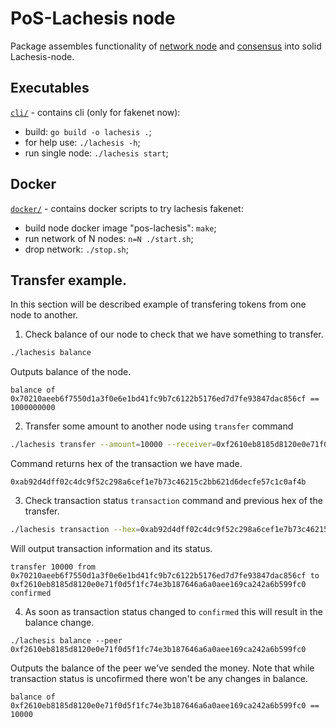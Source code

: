 # PoS-Lachesis node

Package assembles functionality of [network node](../posnode/) and [consensus](../posposet/) into solid Lachesis-node.

## Executables

[`cli/`](./cli/) - contains cli (only for fakenet now):

  - build: `go build -o lachesis .`;
  - for help use: `./lachesis -h`;
  - run single node: `./lachesis start`;

## Docker

[`docker/`](./docker/) - contains docker scripts to try lachesis fakenet:

  - build node docker image "pos-lachesis": `make`;
  - run network of N nodes: `n=N ./start.sh`;
  - drop network: `./stop.sh`;

## Transfer example.

In this section will be described example of transfering tokens from one node to another.

1. Check balance of our node to check that we have something to transfer.

```sh
./lachesis balance
```

Outputs balance of the node.

```
balance of 0x70210aeeb6f7550d1a3f0e6e1bd41fc9b7c6122b5176ed7d7fe93847dac856cf == 1000000000
```

2. Transfer some amount to another node using `transfer` command

```sh
./lachesis transfer --amount=10000 --receiver=0xf2610eb8185d8120e0e71f0d5f1fc74e3b187646a6a0aee169ca242a6b599fc0
```

Command returns hex of the transaction we have made.

```
0xab92d4dff02c4dc9f52c298a6cef1e7b73c46215c2bb621d6decfe57c1c0af4b
```

3. Check transaction status `transaction` command and previous hex of the transfer.

```sh
./lachesis transaction --hex=0xab92d4dff02c4dc9f52c298a6cef1e7b73c46215c2bb621d6decfe57c1c0af4b
```

Will output transaction information and its status. 

```
transfer 10000 from 0x70210aeeb6f7550d1a3f0e6e1bd41fc9b7c6122b5176ed7d7fe93847dac856cf to 0xf2610eb8185d8120e0e71f0d5f1fc74e3b187646a6a0aee169ca242a6b599fc0 confirmed
```

4. As soon as transaction status changed to `confirmed` this will result in the balance change.

```
./lachesis balance --peer 0xf2610eb8185d8120e0e71f0d5f1fc74e3b187646a6a0aee169ca242a6b599fc0
```

Outputs the balance of the peer we've sended the money. Note that while transaction status is uncofirmed there won't be any changes in balance.

```
balance of 0xf2610eb8185d8120e0e71f0d5f1fc74e3b187646a6a0aee169ca242a6b599fc0 == 10000
```
